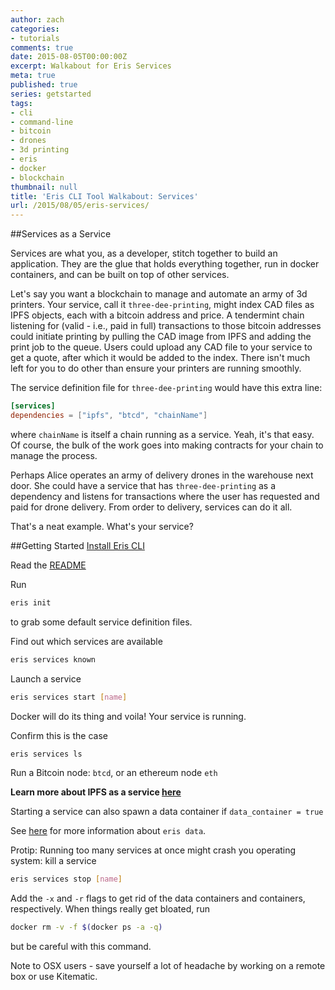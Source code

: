 ```yaml
---
author: zach
categories:
- tutorials
comments: true
date: 2015-08-05T00:00:00Z
excerpt: Walkabout for Eris Services
meta: true
published: true
series: getstarted
tags:
- cli
- command-line
- bitcoin
- drones
- 3d printing
- eris
- docker
- blockchain
thumbnail: null
title: 'Eris CLI Tool Walkabout: Services'
url: /2015/08/05/eris-services/
---
```


##Services as a Service

Services are what you, as a developer, stitch together to build an application. They are the glue that holds everything together, run in docker containers, and can be built on top of other services.

Let's say you want a blockchain to manage and automate an army of 3d printers. Your service, call it `three-dee-printing`, might index CAD files as IPFS objects, each with a bitcoin address and price. A tendermint chain listening for (valid - i.e., paid in full) transactions to those bitcoin addresses could initiate printing by pulling the CAD image from IPFS and adding the print job to the queue. Users could upload any CAD file to your service to get a quote, after which it would be added to the index. There isn't much left for you to do other than ensure your printers are running smoothly.

The service definition file for `three-dee-printing` would have this extra line:

```toml
[services]
dependencies = ["ipfs", "btcd", "chainName"]
```

where `chainName` is itself a chain running as a service. Yeah, it's that easy. Of course, the bulk of the work goes into making contracts for your chain to manage the process.

Perhaps Alice operates an army of delivery drones in the warehouse next door. She could have a service that has `three-dee-printing` as a dependency and listens for transactions where the user has requested and paid for drone delivery. From order to delivery, services can do it all.

That's a neat example. What's your service?

##Getting Started
[Install Eris CLI](https://github.com/eris-ltd/eris-cli/tree/develop#install-eris)

Read the [README](https://github.com/eris-ltd/eris-cli/tree/develop#services)

Run

```bash
eris init
```

to grab some default service definition files.

Find out which services are available

```bash
eris services known
```

Launch a service

```bash
eris services start [name]
```

Docker will do its thing and voila! Your service is running.

Confirm this is the case

```bash
eris services ls
```

Run a Bitcoin node: `btcd`, or an ethereum node `eth`

**Learn more about IPFS as a service [here](https://eng.erisindustries.com/tutorials/2015/08/05/ipfs-as-a-service/)**

Starting a service can also spawn a data container if `data_container = true`

See [here](https://github.com/eris-ltd/eris-cli/tree/develop#data) for more information about `eris data`.

Protip: Running too many services at once might crash you operating system: kill a service

```bash
eris services stop [name]
```

Add the `-x` and `-r` flags to get rid of the data containers and containers, respectively. When things really get bloated, run

```bash
docker rm -v -f $(docker ps -a -q)
```

but be careful with this command.

Note to OSX users - save yourself a lot of headache by working on a remote box or use Kitematic.

